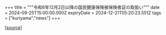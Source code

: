 +++
title = """令和6年12月2日以降の国民健康保険被保険者証の取扱い"""
date = 2024-09-25T15:00:00.000Z
expiryDate = 2024-12-21T05:20:23.551Z
tags = ["kuriyama","news"]
+++


[[source]](https://www.town.kuriyama.hokkaido.jp/soshiki/37/29390.html)
